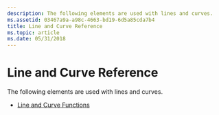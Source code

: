 ```yaml
---
description: The following elements are used with lines and curves.
ms.assetid: 03467a9a-a98c-4663-bd19-6d5a85cda7b4
title: Line and Curve Reference
ms.topic: article
ms.date: 05/31/2018
---
```


# Line and Curve Reference

The following elements are used with lines and curves.

-   [Line and Curve Functions](line-and-curve-functions.md)

 

 



